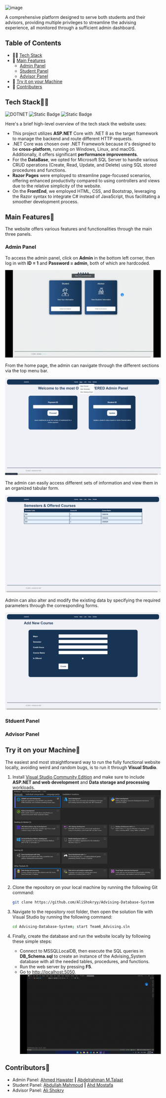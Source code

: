 ![image](https://www.pwcs.edu/userfiles/servers/server_340140/image/student-services/school-counseling/academic_advising.png)

A comprehensive platform designed to serve both students and their advisors, providing multiple privileges to streamline the advising experience, all monitored through a sufficient admin dashboard.

## Table of Contents

- 🧑‍💻 [Tech Stack](#tech-stack)
- 🛫 [Main Features](#main-features)
  - [Admin Panel](#admin-panel)
  - [Student Panel](#stduent-panel)
  - [Advisor Panel](#advisor-panel)
- 🔨 [Try it on your Machine](#try-it-on-your-machine)
- 🤝 [Contributers](#contributors)

## Tech Stack🧑‍💻

![DOTNET](https://img.shields.io/badge/.NET_8-%20%23512BD4?style=for-the-badge&logo=dotnet&logoColor=white&labelColor=%23512BD4&color=%23512BD4)
![Static Badge](https://img.shields.io/badge/MSSQL-%23CC2927?style=for-the-badge&logo=microsoftsqlserver&logoColor=white&labelColor=%23CC2927&color=%23CC2927)
![Static Badge](https://img.shields.io/badge/Razor%20Pages-%23512BD4?style=for-the-badge&logo=blazor&logoColor=white&labelColor=%23512BD4&color=%23512BD4)

Here's a brief high-level overview of the tech stack the website uses:

- This project utilizes **ASP.NET** Core with .NET 8 as the target framework to manage the backend and route different HTTP requests.
- .NET Core was chosen over .NET Framework because it's designed to be **cross-platform**, running on Windows, Linux, and macOS. Additionally, it offers significant **performance improvements**.
- For the **DataBase**, we opted for Microsoft SQL Server to handle various CRUD operations (Create, Read, Update, and Delete) using SQL stored procedures and functions.
- **Razor Pages** were employed to streamline page-focused scenarios, offering enhanced productivity compared to using controllers and views due to the relative simplicity of the website.
- On the **FrontEnd**, we employed HTML, CSS, and Bootstrap, leveraging the Razor syntax to integrate C# instead of JavaScript, thus facilitating a smoother development process.

## Main Features🛫

The website offers various features and functionalities through the main three panels.

### Admin Panel

To access the admin panel, click on **Admin** in the bottom left corner, then log in with **ID = 1** and **Password = admin**, both of which are hardcoded.

![ACEESS_ADMIN](readme_assets/admin_login.gif)

From the home page, the admin can navigate through the different sections via the top menu bar.

![SECTIONS](readme_assets\admin_sections.gif)

The admin can easily access different sets of information and view them in an organized tabular form.

![TABLES](readme_assets/table_view.png)

Admin can also alter and modify the existing data by specifying the required parameters through the corresponding forms.

![FORMS](readme_assets/admin_form.png)

### Stduent Panel

### Advisor Panel

## Try it on your Machine🔨

The easiest and most straightforward way to run the fully functional website locally, avoiding weird and random bugs, is to run it through **Visual Studio**.

1. Install [Visual Studio Community Edition](https://visualstudio.microsoft.com/vs/community/) and make sure to include **ASP\.NET and web development** and **Data storage and processing** workloads.
![WORKLOADS](readme_assets/workloads.png)

2. Clone the repository on your local machine by running the following Git command:

    ```bash
    git clone https://github.com/AliShokryy/Advising-Database-System
    ```

3. Navigate to the repository root folder, then open the solution file with Visual Studio by running the following command:

    ```bash
    cd Advising-Database-System; start Team6_Advising.sln
    ```

4. Finally, create the database and run the website locally by following these simple steps:
   - Connect to MSSQLLocalDB, then execute the SQL queries in **DB_Schema.sql** to create an instance of the Advising_System database with all the needed tables, procedures, and functions.
   - Run the web server by pressing **F5**.
   - Go to [http://localhost:5050](http://localhost:5050).
![DB](readme_assets/db_connection.gif)

## Contributors🤝

- Admin Panel: [Ahmed Hawater](https://github.com/AhmedHawater2003) **|** [Abdelrahman M.Talaat](https://github.com/Talaat-jr)
- Student Panel: [Abdullah Mahmoud](https://github.com/dodzii) **|** [Ahd Mostafa](https://github.com/AhdMostafa0)
- Advisor Panel: [Ali Shokry](https://github.com/AliShokryy)